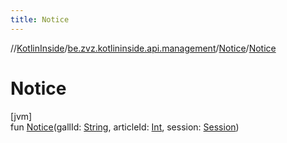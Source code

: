 ```yaml
---
title: Notice
---
```

//[KotlinInside](../../../index.html)/[be.zvz.kotlininside.api.management](../index.html)/[Notice](index.html)/[Notice](-notice.html)



# Notice



[jvm]\
fun [Notice](-notice.html)(gallId: [String](https://kotlinlang.org/api/latest/jvm/stdlib/kotlin/-string/index.html), articleId: [Int](https://kotlinlang.org/api/latest/jvm/stdlib/kotlin/-int/index.html), session: [Session](../../be.zvz.kotlininside.session/-session/index.html))




